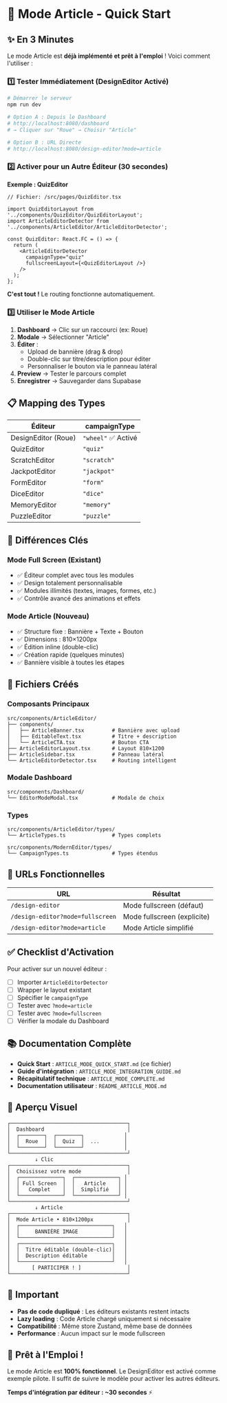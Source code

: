 # 🚀 Mode Article - Quick Start

## ✨ En 3 Minutes

Le mode Article est **déjà implémenté et prêt à l'emploi** ! Voici comment l'utiliser :

### 1️⃣ Tester Immédiatement (DesignEditor Activé)

```bash
# Démarrer le serveur
npm run dev

# Option A : Depuis le Dashboard
# http://localhost:8080/dashboard
# → Cliquer sur "Roue" → Choisir "Article"

# Option B : URL Directe
# http://localhost:8080/design-editor?mode=article
```

### 2️⃣ Activer pour un Autre Éditeur (30 secondes)

**Exemple : QuizEditor**

```tsx
// Fichier: /src/pages/QuizEditor.tsx

import QuizEditorLayout from '../components/QuizEditor/QuizEditorLayout';
import ArticleEditorDetector from '../components/ArticleEditor/ArticleEditorDetector';

const QuizEditor: React.FC = () => {
  return (
    <ArticleEditorDetector
      campaignType="quiz"
      fullscreenLayout={<QuizEditorLayout />}
    />
  );
};
```

**C'est tout !** Le routing fonctionne automatiquement.

### 3️⃣ Utiliser le Mode Article

1. **Dashboard** → Clic sur un raccourci (ex: Roue)
2. **Modale** → Sélectionner "Article"
3. **Éditer** :
   - Upload de bannière (drag & drop)
   - Double-clic sur titre/description pour éditer
   - Personnaliser le bouton via le panneau latéral
4. **Preview** → Tester le parcours complet
5. **Enregistrer** → Sauvegarder dans Supabase

## 📋 Mapping des Types

| Éditeur | campaignType |
|---------|--------------|
| DesignEditor (Roue) | `"wheel"` ✅ Activé |
| QuizEditor | `"quiz"` |
| ScratchEditor | `"scratch"` |
| JackpotEditor | `"jackpot"` |
| FormEditor | `"form"` |
| DiceEditor | `"dice"` |
| MemoryEditor | `"memory"` |
| PuzzleEditor | `"puzzle"` |

## 🎯 Différences Clés

### Mode Full Screen (Existant)
- ✅ Éditeur complet avec tous les modules
- ✅ Design totalement personnalisable
- ✅ Modules illimités (textes, images, formes, etc.)
- ✅ Contrôle avancé des animations et effets

### Mode Article (Nouveau)
- ✅ Structure fixe : Bannière + Texte + Bouton
- ✅ Dimensions : 810×1200px
- ✅ Édition inline (double-clic)
- ✅ Création rapide (quelques minutes)
- ✅ Bannière visible à toutes les étapes

## 📁 Fichiers Créés

### Composants Principaux
```
src/components/ArticleEditor/
├── components/
│   ├── ArticleBanner.tsx         # Bannière avec upload
│   ├── EditableText.tsx          # Titre + description
│   └── ArticleCTA.tsx            # Bouton CTA
├── ArticleEditorLayout.tsx       # Layout 810×1200
├── ArticleSidebar.tsx            # Panneau latéral
└── ArticleEditorDetector.tsx     # Routing intelligent
```

### Modale Dashboard
```
src/components/Dashboard/
└── EditorModeModal.tsx           # Modale de choix
```

### Types
```
src/components/ArticleEditor/types/
└── ArticleTypes.ts               # Types complets

src/components/ModernEditor/types/
└── CampaignTypes.ts              # Types étendus
```

## 🔗 URLs Fonctionnelles

| URL | Résultat |
|-----|----------|
| `/design-editor` | Mode fullscreen (défaut) |
| `/design-editor?mode=fullscreen` | Mode fullscreen (explicite) |
| `/design-editor?mode=article` | Mode Article simplifié |

## ✅ Checklist d'Activation

Pour activer sur un nouvel éditeur :

- [ ] Importer `ArticleEditorDetector`
- [ ] Wrapper le layout existant
- [ ] Spécifier le `campaignType`
- [ ] Tester avec `?mode=article`
- [ ] Tester avec `?mode=fullscreen`
- [ ] Vérifier la modale du Dashboard

## 📚 Documentation Complète

- **Quick Start** : `ARTICLE_MODE_QUICK_START.md` (ce fichier)
- **Guide d'intégration** : `ARTICLE_MODE_INTEGRATION_GUIDE.md`
- **Récapitulatif technique** : `ARTICLE_MODE_COMPLETE.md`
- **Documentation utilisateur** : `README_ARTICLE_MODE.md`

## 🎨 Aperçu Visuel

```
┌──────────────────────────────────────┐
│  Dashboard                           │
│  ┌────────┐  ┌────────┐             │
│  │  Roue  │  │  Quiz  │  ...        │
│  └────────┘  └────────┘             │
└──────────────────────────────────────┘
         ↓ Clic
┌──────────────────────────────────────┐
│  Choisissez votre mode               │
│  ┌──────────────┐  ┌──────────────┐ │
│  │ Full Screen  │  │   Article    │ │
│  │   Complet    │  │  Simplifié   │ │
│  └──────────────┘  └──────────────┘ │
└──────────────────────────────────────┘
         ↓ Article
┌──────────────────────────────────────┐
│  Mode Article • 810×1200px           │
│  ┌──────────────────────────────┐   │
│  │     BANNIÈRE IMAGE           │   │
│  └──────────────────────────────┘   │
│  ┌──────────────────────────────┐   │
│  │  Titre éditable (double-clic)│   │
│  │  Description éditable        │   │
│  └──────────────────────────────┘   │
│       [ PARTICIPER ! ]               │
└──────────────────────────────────────┘
```

## 🚨 Important

- **Pas de code dupliqué** : Les éditeurs existants restent intacts
- **Lazy loading** : Code Article chargé uniquement si nécessaire
- **Compatibilité** : Même store Zustand, même base de données
- **Performance** : Aucun impact sur le mode fullscreen

## 🎉 Prêt à l'Emploi !

Le mode Article est **100% fonctionnel**. Le DesignEditor est activé comme exemple pilote. Il suffit de suivre le modèle pour activer les autres éditeurs.

**Temps d'intégration par éditeur : ~30 secondes** ⚡
